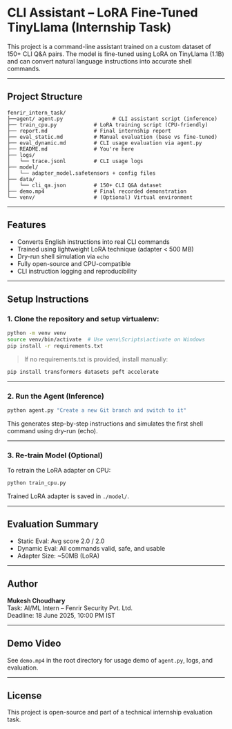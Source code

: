 # CLI Assistant – LoRA Fine-Tuned TinyLlama (Internship Task)

This project is a command-line assistant trained on a custom dataset of 150+ CLI Q&A pairs. The model is fine-tuned using LoRA on TinyLlama (1.1B) and can convert natural language instructions into accurate shell commands.

---

##  Project Structure

```
fenrir_intern_task/
├──agent/ agent.py                # CLI assistant script (inference)
├── train_cpu.py            # LoRA training script (CPU-friendly)
├── report.md               # Final internship report
├── eval_static.md          # Manual evaluation (base vs fine-tuned)
├── eval_dynamic.md         # CLI usage evaluation via agent.py
├── README.md               # You're here
├── logs/
│   └── trace.jsonl         # CLI usage logs
├── model/
│   └── adapter_model.safetensors + config files
├── data/
│   └── cli_qa.json         # 150+ CLI Q&A dataset
├── demo.mp4                # Final recorded demonstration
└── venv/                   # (Optional) Virtual environment
```

---

##  Features

- Converts English instructions into real CLI commands
- Trained using lightweight LoRA technique (adapter < 500 MB)
- Dry-run shell simulation via `echo`
- Fully open-source and CPU-compatible
- CLI instruction logging and reproducibility

---

##  Setup Instructions

### 1. Clone the repository and setup virtualenv:

```bash
python -m venv venv
source venv/bin/activate  # Use venv\Scripts\activate on Windows
pip install -r requirements.txt
```

> If no requirements.txt is provided, install manually:
```bash
pip install transformers datasets peft accelerate
```

---

### 2. Run the Agent (Inference)

```bash
python agent.py "Create a new Git branch and switch to it"
```

This generates step-by-step instructions and simulates the first shell command using dry-run (echo).

---

### 3. Re-train Model (Optional)

To retrain the LoRA adapter on CPU:

```bash
python train_cpu.py
```

Trained LoRA adapter is saved in `./model/`.

---

##  Evaluation Summary

- Static Eval: Avg score 2.0 / 2.0
- Dynamic Eval: All commands valid, safe, and usable
- Adapter Size: ~50MB (LoRA)

---

##  Author

**Mukesh Choudhary**  
Task: AI/ML Intern – Fenrir Security Pvt. Ltd.  
Deadline: 18 June 2025, 10:00 PM IST

---

##  Demo Video

See `demo.mp4` in the root directory for usage demo of `agent.py`, logs, and evaluation.

---

##  License

This project is open-source and part of a technical internship evaluation task.

